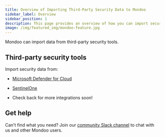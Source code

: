 ```yaml
---
title: Overview of Importing Third-Party Security Data to Mondoo
sidebar_label: Overview
sidebar_position: 1
description: This page provides an overview of how you can import security data from third-party tools into Mondoo.
image: /img/featured_img/mondoo-feature.jpg
---
```


Mondoo can import data from third-party security tools.

## Third-party security tools

Import security data from:

- [Microsoft Defender for Cloud](/platform/infra/imports/defender/)

- [SentinelOne](/platform/infra/imports/sentinelone/)

- Check back for more integrations soon!

## Get help

Can't find what you need? Join our <a href="https://mondoo.link/slack">community Slack channel</a> to chat with us and other Mondoo users.
